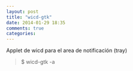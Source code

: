 ```yaml
---
layout: post
title: "wicd-gtk"
date: 2014-01-29 18:35
comments: true
categories: 
---
```

Applet de wicd para el area de notificación (tray)

>$ wicd-gtk -a

